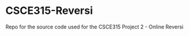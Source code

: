 CSCE315-Reversi
===============

Repo for the source code used for the CSCE315 Project 2 - Online Reversi
